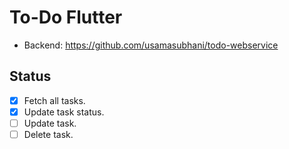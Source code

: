 # To-Do Flutter

- Backend: https://github.com/usamasubhani/todo-webservice

## Status
- [x] Fetch all tasks.
- [x] Update task status.
- [ ] Update task.
- [ ] Delete task.